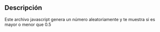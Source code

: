 ## Descripción
Este archivo javascript genera un número aleatoriamente y te muestra si es mayor o menor que 0.5